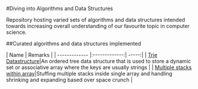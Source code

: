 #Diving into Algorithms and Data Structures

Repository hosting varied sets of algorithms and data structures intended towards increasing overall understanding of our favourite topic in computer science.

##Curated algorithms and data structures implemented 

| Name        | Remarks  |
| ------------- |:-------------:| -----:|
| [Trie Datastructure](./src/trie-data-structure.js)|An ordered tree data structure that is used to store a dynamic set or associative array where the keys are usually strings  |
| [Multiple stacks within array](./src/stacks-stuffed-inside-array.js)|Stuffing multiple stacks inside single array and handling shrinking and expanding based over space crunch  |